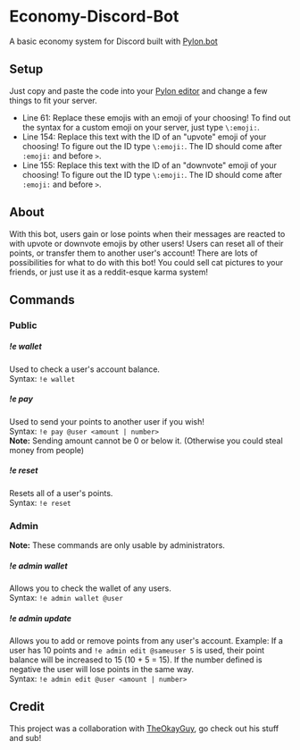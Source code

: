 # Economy-Discord-Bot
A basic economy system for Discord built with [Pylon.bot](https://pylon.bot)
## Setup
Just copy and paste the code into your [Pylon editor](https://pylon.bot/studio) and change a few things to fit your server.
 - Line 61: Replace these emojis with an emoji of your choosing! To find out the syntax for a custom emoji on your server, just type `\:emoji:`.
 - Line 154: Replace this text with the ID of an "upvote" emoji of your choosing! To figure out the ID type `\:emoji:`. The ID should come after `:emoji:` and before `>`.
 - Line 155: Replace this text with the ID of an "downvote" emoji of your choosing! To figure out the ID type `\:emoji:`. The ID should come after `:emoji:` and before `>`.
## About
With this bot, users gain or lose points when their messages are reacted to with upvote or downvote emojis by other users! Users can reset all of their points, or transfer them to another user's account! There are lots of possibilities for what to do with this bot! You could sell cat pictures to your friends, or just use it as a reddit-esque karma system!
## Commands
### Public
##### !e wallet
Used to check a user's account balance. 
<br>
Syntax: `!e wallet`
##### !e pay
Used to send your points to another user if you wish!
<br>
Syntax: `!e pay @user <amount | number>`
<br>
**Note:** Sending amount cannot be 0 or below it. (Otherwise you could steal money from people)
##### !e reset
Resets all of a user's points.
<br>
Syntax: `!e reset`
### Admin
**Note:** These commands are only usable by administrators.
##### !e admin wallet 
Allows you to check the wallet of any users.
<br>
Syntax: `!e admin wallet @user`
##### !e admin update
Allows you to add or remove points from any user's account. Example: If a user has 10 points and `!e admin edit @sameuser 5` is used, their point balance will be increased to 15 (10 + 5 = 15). If the number defined is negative the user will lose points in the same way.
<br>
Syntax: `!e admin edit @user <amount | number>`
## Credit
This project was a collaboration with [TheOkayGuy](https://www.youtube.com/channel/UCtdzdofrVMY_BngbnEDnzrA), go check out his stuff and sub!
